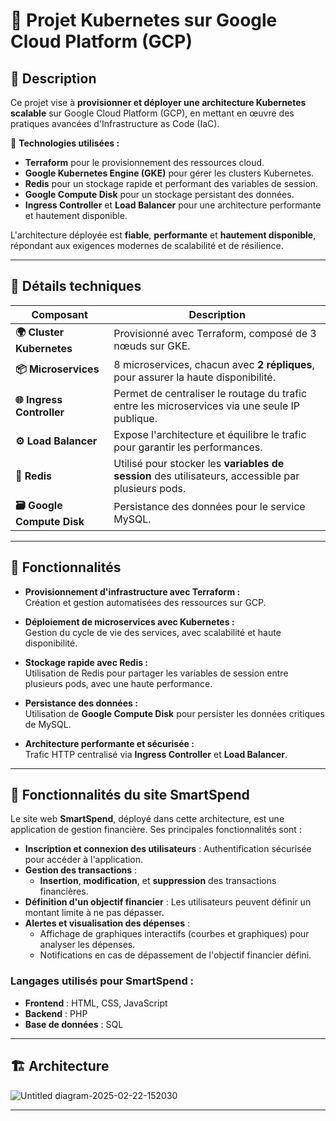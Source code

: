 # 🌟 Projet Kubernetes sur Google Cloud Platform (GCP) 

## 📝 Description

Ce projet vise à **provisionner et déployer une architecture Kubernetes scalable** sur Google Cloud Platform (GCP), en mettant en œuvre des pratiques avancées d'Infrastructure as Code (IaC).  

🔹 **Technologies utilisées :**
- **Terraform** pour le provisionnement des ressources cloud.
- **Google Kubernetes Engine (GKE)** pour gérer les clusters Kubernetes.
- **Redis** pour un stockage rapide et performant des variables de session.
- **Google Compute Disk** pour un stockage persistant des données.
- **Ingress Controller** et **Load Balancer** pour une architecture performante et hautement disponible.

L'architecture déployée est **fiable**, **performante** et **hautement disponible**, répondant aux exigences modernes de scalabilité et de résilience.

---

## 🔧 Détails techniques

| Composant                       | Description                                                                                            |
|---------------------------------|--------------------------------------------------------------------------------------------------------|
| **🌍 Cluster Kubernetes**        | Provisionné avec Terraform, composé de 3 nœuds sur GKE.                                                |
| **📦 Microservices**             | 8 microservices, chacun avec **2 répliques**, pour assurer la haute disponibilité.                     |
| **🌐 Ingress Controller**        | Permet de centraliser le routage du trafic entre les microservices via une seule IP publique.          |
| **⚙️ Load Balancer**             | Expose l'architecture et équilibre le trafic pour garantir les performances.                          |
| **🔄 Redis**                     | Utilisé pour stocker les **variables de session** des utilisateurs, accessible par plusieurs pods.    |
| **🗃️ Google Compute Disk**       | Persistance des données pour le service MySQL.                                                         |

---

## 🚀 Fonctionnalités

- **Provisionnement d'infrastructure avec Terraform :**  
  Création et gestion automatisées des ressources sur GCP.

- **Déploiement de microservices avec Kubernetes :**  
  Gestion du cycle de vie des services, avec scalabilité et haute disponibilité.

- **Stockage rapide avec Redis :**  
  Utilisation de Redis pour partager les variables de session entre plusieurs pods, avec une haute performance.

- **Persistance des données :**  
  Utilisation de **Google Compute Disk** pour persister les données critiques de MySQL.

- **Architecture performante et sécurisée :**  
  Trafic HTTP centralisé via **Ingress Controller** et **Load Balancer**.

---

## 🚀 Fonctionnalités du site SmartSpend

Le site web **SmartSpend**, déployé dans cette architecture, est une application de gestion financière. Ses principales fonctionnalités sont :  
- **Inscription et connexion des utilisateurs** : Authentification sécurisée pour accéder à l'application.  
- **Gestion des transactions** :  
  - **Insertion**, **modification**, et **suppression** des transactions financières.  
- **Définition d'un objectif financier** : Les utilisateurs peuvent définir un montant limite à ne pas dépasser.  
- **Alertes et visualisation des dépenses** :  
  - Affichage de graphiques interactifs (courbes et graphiques) pour analyser les dépenses.  
  - Notifications en cas de dépassement de l'objectif financier défini.  

### Langages utilisés pour SmartSpend :  
- **Frontend** : HTML, CSS, JavaScript  
- **Backend** : PHP  
- **Base de données** : SQL  

---

## 🏗️ Architecture

![Untitled diagram-2025-02-22-152030](https://github.com/user-attachments/assets/77c9cbe9-1b07-46a7-81f1-6d44d26161af)

--- 
